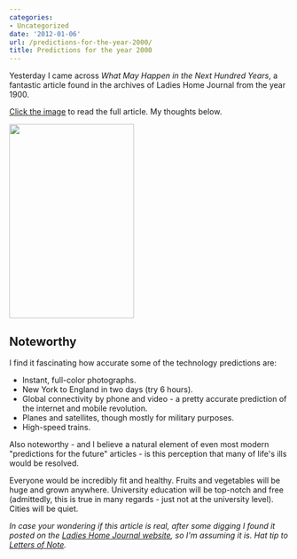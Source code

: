```yaml
---
categories:
- Uncategorized
date: '2012-01-06'
url: /predictions-for-the-year-2000/
title: Predictions for the year 2000
---
```


Yesterday I came across <em>What May Happen in the Next Hundred Years</em>, a fantastic article found in the archives of Ladies Home Journal from the year 1900.

<a href="https://gomakethings.com/wp-content/uploads/2012/01/What-May-Happen-In-The-Next-Hundred-Years.jpg">Click the image</a> to read the full article. My thoughts below.

<a href="https://gomakethings.com/wp-content/uploads/2012/01/What-May-Happen-In-The-Next-Hundred-Years.jpg"><img src="https://gomakethings.com/wp-content/uploads/2012/01/What-May-Happen-In-The-Next-Hundred-Years.jpg" alt="" title="What-May-Happen-In-The-Next-Hundred-Years" width="225" height="350" class="aligncenter size-medium wp-image-1922" /></a>

<h2>Noteworthy</h2>

I find it fascinating how accurate some of the technology predictions are:
<ul>
<li>Instant, full-color photographs.</li>
<li>New York to England in two days (try 6 hours).</li>
<li>Global connectivity by phone and video - a pretty accurate prediction of the internet and mobile revolution.</li>
<li>Planes and satellites, though mostly for military purposes.</li>
<li>High-speed trains.</li>
</ul>

Also noteworthy - and I believe a natural element of even most modern "predictions for the future" articles - is this perception that many of life's ills would be resolved.

Everyone would be incredibly fit and healthy. Fruits and vegetables will be huge and grown anywhere. University education will be top-notch and free (admittedly, this is true in many regards - just not at the university level). Cities will be quiet.

<em>In case your wondering if this article is real, after some digging I found it posted on the <a href="http://www.lhj.com/style/covers/predictions-for-the-year-2000/">Ladies Home Journal website</a>, so I'm assuming it is. Hat tip to <a href="https://twitter.com/#!/lettersofnote">Letters of Note</a>.</em>